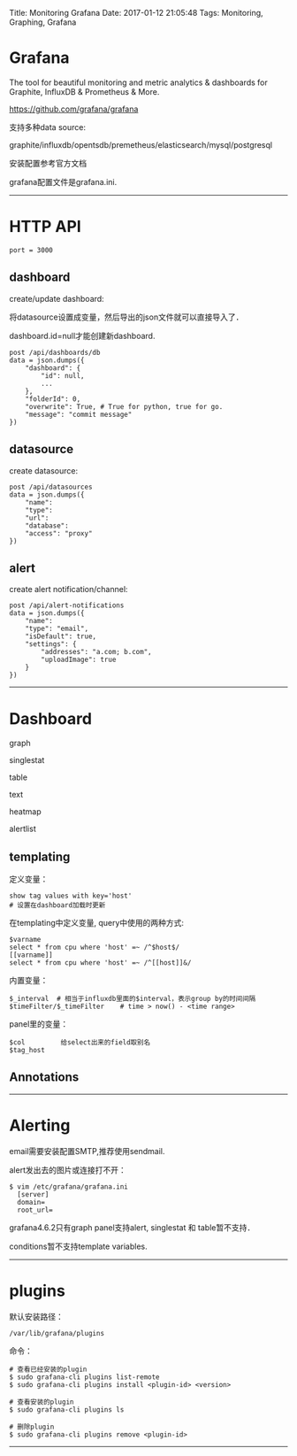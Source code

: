 Title: Monitoring Grafana
Date: 2017-01-12 21:05:48
Tags: Monitoring, Graphing, Grafana



# Grafana

The tool for beautiful monitoring and metric analytics & dashboards for Graphite, InfluxDB & Prometheus & More.

<https://github.com/grafana/grafana>

支持多种data source:

graphite/influxdb/opentsdb/premetheus/elasticsearch/mysql/postgresql

安装配置参考官方文档

grafana配置文件是grafana.ini.

***

# HTTP API

    port = 3000

## dashboard

create/update dashboard:

将datasource设置成变量，然后导出的json文件就可以直接导入了．

dashboard.id=null才能创建新dashboard.

    post /api/dashboards/db
    data = json.dumps({
        "dashboard": {
            "id": null,
            ...
        },
        "folderId": 0,
        "overwrite": True, # True for python, true for go.
        "message": "commit message"
    })

## datasource

create datasource:

    post /api/datasources
    data = json.dumps({
        "name":
        "type":
        "url":
        "database":
        "access": "proxy"
    })

## alert

create alert notification/channel:

    post /api/alert-notifications
    data = json.dumps({
        "name":
        "type": "email",
        "isDefault": true,
        "settings": {
            "addresses": "a.com; b.com",
            "uploadImage": true
        }
    })

***

# Dashboard

graph

singlestat

table

text

heatmap

alertlist

## templating

定义变量：

    show tag values with key='host'
    # 设置在dashboard加载时更新

在templating中定义变量, query中使用的两种方式:

    $varname
    select * from cpu where 'host' =~ /^$host$/
    [[varname]]
    select * from cpu where 'host' =~ /^[[host]]&/

内置变量：

    $_interval  # 相当于influxdb里面的$interval，表示group by的时间间隔
    $timeFilter/$_timeFilter    # time > now() - <time range>

panel里的变量：

    $col         给select出来的field取别名
    $tag_host

## Annotations

***

# Alerting

email需要安装配置SMTP,推荐使用sendmail.

alert发出去的图片或连接打不开：

    $ vim /etc/grafana/grafana.ini
      [server]
      domain=
      root_url=

grafana4.6.2只有graph panel支持alert, singlestat 和 table暂不支持．

conditions暂不支持template variables.

***

# plugins

默认安装路径：

    /var/lib/grafana/plugins

命令：

    # 查看已经安装的plugin
    $ sudo grafana-cli plugins list-remote
    $ sudo grafana-cli plugins install <plugin-id> <version>

    # 查看安装的plugin
    $ sudo grafana-cli plugins ls

    # 删除plugin
    $ sudo grafana-cli plugins remove <plugin-id>

***
